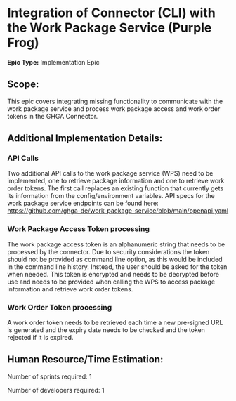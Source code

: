 # Integration of Connector (CLI) with the Work Package Service (Purple Frog)
**Epic Type:** Implementation Epic

## Scope:

This epic covers integrating missing functionality to communicate with the work package service and process work package access and work order tokens in the GHGA Connector.

## Additional Implementation Details:

### API Calls

Two additional API calls to the work package service (WPS) need to be implemented, one to retrieve package information and one to retrieve work order tokens.
The first call replaces an existing function that currently gets its information from the config/environment variables.
API specs for the work package service endpoints can be found here: https://github.com/ghga-de/work-package-service/blob/main/openapi.yaml


### Work Package Access Token processing

The work package access token is an alphanumeric string that needs to be processed by the connector.
Due to security considerations the token should not be provided as command line option, as this would be included in the command line history.
Instead, the user should be asked for the token when needed.
This token is encrypted and needs to be decrypted before use and needs to be provided when calling the WPS to access package information and retrieve work order tokens.

### Work Order Token processing

A work order token needs to be retrieved each time a new pre-signed URL is generated and the expiry date needs to be checked and the token rejected if it is expired.

## Human Resource/Time Estimation:

Number of sprints required: 1

Number of developers required: 1
